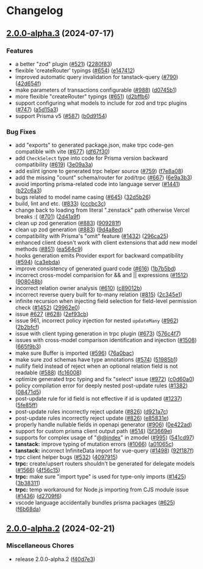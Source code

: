 # Changelog

## [2.0.0-alpha.3](https://github.com/Eliav2/zenstack/compare/v2.0.0-alpha.2...v2.0.0-alpha.3) (2024-07-17)


### Features

* a better "zod" plugin ([#521](https://github.com/Eliav2/zenstack/issues/521)) ([2280f83](https://github.com/Eliav2/zenstack/commit/2280f83cd7f1f597fddfd6ab0c99417200124452))
* flexible 'createRouter' typings ([#654](https://github.com/Eliav2/zenstack/issues/654)) ([e147412](https://github.com/Eliav2/zenstack/commit/e14741231b37ef1430fa8a02446f5748a76a02d7))
* improved automatic query invalidation for tanstack-query ([#790](https://github.com/Eliav2/zenstack/issues/790)) ([42d654f](https://github.com/Eliav2/zenstack/commit/42d654fcfaa40b09fde578db79792c69e1e3b908))
* make parameters of transactions configurable ([#988](https://github.com/Eliav2/zenstack/issues/988)) ([d0745b1](https://github.com/Eliav2/zenstack/commit/d0745b149a5ce6abfef546de0b9243ddc4f6e765))
* more flexible "createRouter" typings ([#651](https://github.com/Eliav2/zenstack/issues/651)) ([d2bffb6](https://github.com/Eliav2/zenstack/commit/d2bffb62d48a550937ebe3c147f55b6fab55f172))
* support configuring what models to include for zod and trpc plugins ([#747](https://github.com/Eliav2/zenstack/issues/747)) ([a5d15a3](https://github.com/Eliav2/zenstack/commit/a5d15a30e7a22a3e875cc974391feb9ad6da7646))
* support Prisma v5 ([#587](https://github.com/Eliav2/zenstack/issues/587)) ([b0d9154](https://github.com/Eliav2/zenstack/commit/b0d9154270a89c6c93c7a8f1aada85c413d16d6f))


### Bug Fixes

* add "exports" to generated package.json, make trpc code-gen compatible with vite ([#677](https://github.com/Eliav2/zenstack/issues/677)) ([df67f30](https://github.com/Eliav2/zenstack/commit/df67f301119db23e5048464de2f73bff1a2adffc))
* add `CheckSelect` type into code for Prisma version backward compatibility ([#619](https://github.com/Eliav2/zenstack/issues/619)) ([3e09a3a](https://github.com/Eliav2/zenstack/commit/3e09a3a6646ae0f6e393cc0f92991c9b5d0c4d29))
* add eslint ignore to generated trpc helper source ([#759](https://github.com/Eliav2/zenstack/issues/759)) ([f7e8a08](https://github.com/Eliav2/zenstack/commit/f7e8a08987da4f6af3ad5058209cdc22720dce8f))
* add the missing "count" schema/router for zod/trpc ([#667](https://github.com/Eliav2/zenstack/issues/667)) ([6e9a3b3](https://github.com/Eliav2/zenstack/commit/6e9a3b3ce4f306716234a9598e4aac3c89e1e0be))
* avoid importing prisma-related code into language server ([#1441](https://github.com/Eliav2/zenstack/issues/1441)) ([b22c6a3](https://github.com/Eliav2/zenstack/commit/b22c6a3ce238ec766d910f23e83aea4e8f10c05d))
* bugs related to model name casing ([#645](https://github.com/Eliav2/zenstack/issues/645)) ([32d5b26](https://github.com/Eliav2/zenstack/commit/32d5b262cacdd03209a56027e4c2cbda1bc408c0))
* build, lint and etc. ([#833](https://github.com/Eliav2/zenstack/issues/833)) ([cccbc3c](https://github.com/Eliav2/zenstack/commit/cccbc3c82ad522d40bc76ad7b84b1305d378b1db))
* change back to loading from literal ".zenstack" path otherwise Vercel breaks :( ([#701](https://github.com/Eliav2/zenstack/issues/701)) ([2d41a9f](https://github.com/Eliav2/zenstack/commit/2d41a9fcffab2fa228356a5cc45b4c2ecd62fd63))
* clean up zod generation ([#883](https://github.com/Eliav2/zenstack/issues/883)) ([909281f](https://github.com/Eliav2/zenstack/commit/909281f8090734322c0cab09d0187b6b5e813c9a))
* clean up zod generation ([#883](https://github.com/Eliav2/zenstack/issues/883)) ([9d4a8ed](https://github.com/Eliav2/zenstack/commit/9d4a8ede7d42d1966fd5a12d64a5992092f4bc7d))
* compatibility with Prisma's "omit" feature ([#1432](https://github.com/Eliav2/zenstack/issues/1432)) ([296ca25](https://github.com/Eliav2/zenstack/commit/296ca259c8dd3e38fa988378df4a9e351a11b20b))
* enhanced client doesn't work with client extensions that add new model methods ([#851](https://github.com/Eliav2/zenstack/issues/851)) ([ea564c9](https://github.com/Eliav2/zenstack/commit/ea564c93e9ca2a888c0e53216633d66c733f6beb))
* hooks generation emits Provider export for backward compatibility ([#594](https://github.com/Eliav2/zenstack/issues/594)) ([ca3ebda](https://github.com/Eliav2/zenstack/commit/ca3ebdae4e213d3901bb5834fd9ebf1217da94a7))
* improve consistency of generated guard code ([#616](https://github.com/Eliav2/zenstack/issues/616)) ([1b7b5bd](https://github.com/Eliav2/zenstack/commit/1b7b5bda3f5106d31b7f5e70be27158fb8217600))
* incorrect cross-model comparision for && and || expressions ([#1512](https://github.com/Eliav2/zenstack/issues/1512)) ([908048b](https://github.com/Eliav2/zenstack/commit/908048b01430ff6552e8df558d5b5905136ea5cc))
* incorrect relation owner analysis ([#610](https://github.com/Eliav2/zenstack/issues/610)) ([c89012b](https://github.com/Eliav2/zenstack/commit/c89012bcb8d32588cc7f5a1df19088292e571cec))
* incorrect reverse query built for to-many relation ([#815](https://github.com/Eliav2/zenstack/issues/815)) ([2c345e1](https://github.com/Eliav2/zenstack/commit/2c345e1d4fe7274b7a08c1178afccede1d694327))
* infinite recursion when injecting field selection for field-level permission check ([#1452](https://github.com/Eliav2/zenstack/issues/1452)) ([29962e0](https://github.com/Eliav2/zenstack/commit/29962e0b48a73ae6d42f43f2575048ba9cf6a953))
* issue [#627](https://github.com/Eliav2/zenstack/issues/627) ([#628](https://github.com/Eliav2/zenstack/issues/628)) ([2ef93cb](https://github.com/Eliav2/zenstack/commit/2ef93cb932e7aed6923cd3d7e69069d0c9ff161b))
* issue 961, incorrect policy injection for nested `updateMany` ([#962](https://github.com/Eliav2/zenstack/issues/962)) ([2b2bfcf](https://github.com/Eliav2/zenstack/commit/2b2bfcff965f9a70ff2764e6fbc7613b6f061685))
* issue with client typing generation in trpc plugin ([#673](https://github.com/Eliav2/zenstack/issues/673)) ([576c4f7](https://github.com/Eliav2/zenstack/commit/576c4f7a4858dfa2dcb9c1a7f75af8d1ca48a8ce))
* issues with cross-model comparison identification and injection ([#1508](https://github.com/Eliav2/zenstack/issues/1508)) ([665f9b3](https://github.com/Eliav2/zenstack/commit/665f9b33b58acc5170c4ccb8e73be525fbb89734))
* make sure Buffer is imported ([#596](https://github.com/Eliav2/zenstack/issues/596)) ([76a0bac](https://github.com/Eliav2/zenstack/commit/76a0bac9c63707baf34a072e398b63156c1e0640))
* make sure zod schemas have type annotations ([#574](https://github.com/Eliav2/zenstack/issues/574)) ([51985b1](https://github.com/Eliav2/zenstack/commit/51985b1279dca8e82a7275330a7b6597f37d15a4))
* nullify field instead of reject when an optional relation field is not readable ([#588](https://github.com/Eliav2/zenstack/issues/588)) ([fc16008](https://github.com/Eliav2/zenstack/commit/fc16008ba20aba18f39948f3ff13ec3bc79729e3))
* optimize generated trpc typing and fix "select" issue ([#972](https://github.com/Eliav2/zenstack/issues/972)) ([c0d60a0](https://github.com/Eliav2/zenstack/commit/c0d60a00eac9392cb061927126a41a5287467289))
* policy compilation error for deeply nested post-update rules ([#1382](https://github.com/Eliav2/zenstack/issues/1382)) ([08471d5](https://github.com/Eliav2/zenstack/commit/08471d5e0932bf696e8b6929c4490f191710060d))
* post-update rule for id field is not effective if id is updated ([#1237](https://github.com/Eliav2/zenstack/issues/1237)) ([5fe85ff](https://github.com/Eliav2/zenstack/commit/5fe85ffa50d012c65db542602448d5522b71ef9b))
* post-update rules incorrectly reject update ([#826](https://github.com/Eliav2/zenstack/issues/826)) ([d921a7c](https://github.com/Eliav2/zenstack/commit/d921a7ca6bef0341ccf5bc50e195156695129e7f))
* post-update rules incorrectly reject update ([#826](https://github.com/Eliav2/zenstack/issues/826)) ([e85831e](https://github.com/Eliav2/zenstack/commit/e85831e98d08a433febb5a8fecf8d539150ced08))
* properly handle nullable fields in openapi generator ([#906](https://github.com/Eliav2/zenstack/issues/906)) ([0e422ad](https://github.com/Eliav2/zenstack/commit/0e422adf1a7f274b850eeba09ef1781b13ce9f1b))
* support for custom prisma client output path ([#514](https://github.com/Eliav2/zenstack/issues/514)) ([5f3669e](https://github.com/Eliav2/zenstack/commit/5f3669e53363bbfb035f100d0c6e2d14cef69c24))
* supports for complex usage of "@[@index](https://github.com/index)" in zmodel ([#995](https://github.com/Eliav2/zenstack/issues/995)) ([541cd97](https://github.com/Eliav2/zenstack/commit/541cd973081cbbf2d9e2e571ee8f971bc859150c))
* **tanstack:** improve typing of mutation errors ([#1066](https://github.com/Eliav2/zenstack/issues/1066)) ([a01065c](https://github.com/Eliav2/zenstack/commit/a01065c0aa791d6591776b908f3e1e3c4d21424b))
* **tanstack:** incorrect InfiniteData import for vue-query ([#1498](https://github.com/Eliav2/zenstack/issues/1498)) ([92f187f](https://github.com/Eliav2/zenstack/commit/92f187f9190517df5baca795f12386c12c6694e9))
* trpc client helper bugs ([#532](https://github.com/Eliav2/zenstack/issues/532)) ([4097915](https://github.com/Eliav2/zenstack/commit/40979154c88d31d3891c361caf4ab16a4888b178))
* **trpc:** create/upsert routers shouldn't be generated for delegate models ([#1566](https://github.com/Eliav2/zenstack/issues/1566)) ([4f56c15](https://github.com/Eliav2/zenstack/commit/4f56c156fb95528ea9f60a04a4264f81489a5978))
* **trpc:** make sure "import type" is used for type-only imports ([#1425](https://github.com/Eliav2/zenstack/issues/1425)) ([3b38311](https://github.com/Eliav2/zenstack/commit/3b38311e049761c226791224afab07fae21edd1f))
* **trpc:** temp workaround for Node.js importing from CJS module issue ([#1436](https://github.com/Eliav2/zenstack/issues/1436)) ([d2709f6](https://github.com/Eliav2/zenstack/commit/d2709f6a597c91015985188d435d26c799d514d1))
* vscode language accidentally bundles prisma packages  ([#625](https://github.com/Eliav2/zenstack/issues/625)) ([f6b68da](https://github.com/Eliav2/zenstack/commit/f6b68dabc9e089230bc6d8f8e802e8fbc43a8a69))

## [2.0.0-alpha.2](https://github.com/zenstackhq/zenstack/compare/v2.0.0-alpha.1...v2.0.0-alpha.2) (2024-02-21)


### Miscellaneous Chores

* release 2.0.0-alpha.2 ([f40d7e3](https://github.com/zenstackhq/zenstack/commit/f40d7e3718d4210137a2e131d28b5491d065b914))
